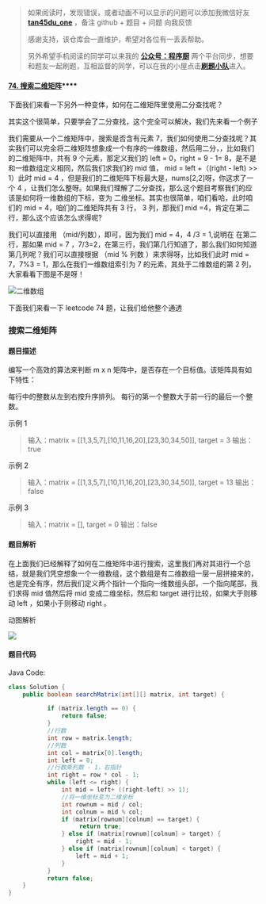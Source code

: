 > 如果阅读时，发现错误，或者动画不可以显示的问题可以添加我微信好友 **[tan45du_one](https://raw.githubusercontent.com/tan45du/tan45du.github.io/master/个人微信.15egrcgqd94w.jpg)** ，备注 github + 题目 + 问题 向我反馈
>
> 感谢支持，该仓库会一直维护，希望对各位有一丢丢帮助。
>
> 另外希望手机阅读的同学可以来我的 <u>[**公众号：程序厨**](https://raw.githubusercontent.com/tan45du/test/master/微信图片_20210320152235.2pthdebvh1c0.png)</u> 两个平台同步，想要和题友一起刷题，互相监督的同学，可以在我的小屋点击<u>[**刷题小队**](https://raw.githubusercontent.com/tan45du/test/master/微信图片_20210320152235.2pthdebvh1c0.png)</u>进入。

#### [74. 搜索二维矩阵](https://leetcode-cn.com/problems/search-a-2d-matrix/)\*\*\*\*

下面我们来看一下另外一种变体，如何在二维矩阵里使用二分查找呢？

其实这个很简单，只要学会了二分查找，这个完全可以解决，我们先来看一个例子

我们需要从一个二维矩阵中，搜索是否含有元素 7，我们如何使用二分查找呢？其实我们可以完全将二维矩阵想象成一个有序的一维数组，然后用二分，，比如我们的二维矩阵中，共有 9 个元素，那定义我们的 left = 0，right = 9 - 1= 8，是不是和一维数组定义相同，然后我们求我们的 mid 值， mid = left +（(right - left) >> 1）此时 mid = 4 ，但是我们的二维矩阵下标最大是，nums[2,2]呀，你这求了一个 4 ，让我们怎么整呀。如果我们理解了二分查找，那么这个题目考察我们的应该是如何将一维数组的下标，变为 二维坐标。其实也很简单，咱们看哈，此时咱们的 mid = 4，咱们的二维矩阵共有 3 行， 3 列，那我们 mid =4，肯定在第二行，那么这个应该怎么求得呢?

我们可以直接用 （mid/列数），即可，因为我们 mid = 4，4 /3 = 1,说明在 在第二行，那如果 mid = 7 ，7/3=2，在第三行，我们第几行知道了，那么我们如何知道第几列呢？我们可以直接根据 （mid % 列数 ）来求得呀，比如我们此时 mid = 7，7%3 = 1，那么在我们一维数组索引为 7 的元素，其处于二维数组的第 2 列，大家看看下图是不是呀！

![二维数组](https://cdn.jsdelivr.net/gh/tan45du/photobed@master/photo/二维数组.63nd4jlj0v00.png)

下面我们来看一下 leetcode 74 题，让我们给他整个通透

### 搜索二维矩阵

#### 题目描述

编写一个高效的算法来判断 m x n 矩阵中，是否存在一个目标值。该矩阵具有如下特性：

每行中的整数从左到右按升序排列。
每行的第一个整数大于前一行的最后一个整数。

示例 1

> 输入：matrix = [[1,3,5,7],[10,11,16,20],[23,30,34,50]], target = 3
> 输出：true

示例 2

> 输入：matrix = [[1,3,5,7],[10,11,16,20],[23,30,34,50]], target = 13
> 输出：false

示例 3

> 输入：matrix = [], target = 0
> 输出：false

#### 题目解析

在上面我们已经解释了如何在二维矩阵中进行搜索，这里我们再对其进行一个总结，就是我们凭空想象一个一维数组，这个数组是有二维数组一层一层拼接来的，也是完全有序，然后我们定义两个指针一个指向一维数组头部，一个指向尾部，我们求得 mid 值然后将 mid 变成二维坐标，然后和 target 进行比较，如果大于则移动 left ，如果小于则移动 right 。

动图解析

![](https://img-blog.csdnimg.cn/20210318133244216.gif)

#### 题目代码

Java Code:

```java
class Solution {
    public boolean searchMatrix(int[][] matrix, int target) {

           if (matrix.length == 0) {
               return false;
           }
           //行数
           int row = matrix.length;
           //列数
           int col = matrix[0].length;
           int left = 0;
           //行数乘列数 - 1，右指针
           int right = row * col - 1;
           while (left <= right) {
               int mid = left+ ((right-left) >> 1);
               //将一维坐标变为二维坐标
               int rownum = mid / col;
               int colnum = mid % col;
               if (matrix[rownum][colnum] == target) {
                    return true;
               } else if (matrix[rownum][colnum] > target) {
                   right = mid - 1;
               } else if (matrix[rownum][colnum] < target) {
                   left = mid + 1;
               }
           }
           return false;
    }
}
```
